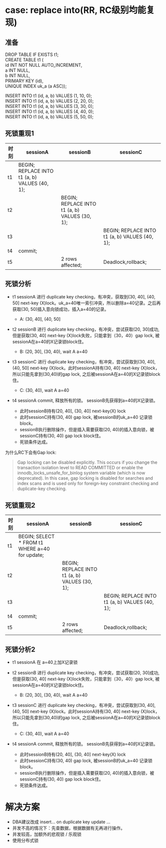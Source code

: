# case: replace into(RR, RC级别均能复现)
## 准备
DROP TABLE IF EXISTS t1;  
CREATE TABLE t1 (  
  id INT NOT NULL AUTO_INCREMENT,  
  a INT NULL,  
  b INT NULL,  
  PRIMARY KEY (id),  
  UNIQUE INDEX uk_a (a ASC));  

INSERT INTO t1 (id, a, b) VALUES (1, 10, 0);   
INSERT INTO t1 (id, a, b) VALUES (2, 20, 0);   
INSERT INTO t1 (id, a, b) VALUES (3, 30, 0);   
INSERT INTO t1 (id, a, b) VALUES (4, 40, 0);    
INSERT INTO t1 (id, a, b) VALUES (5, 50, 0);  


## 死锁重现1

| 时刻 | sessionA | sessionB | sessionC | 
| ---- | ----- | ----- | ----- |
|  t1| BEGIN; REPLACE INTO t1 (a, b) VALUES (40, 1); |  |  | 
|  t2|  | BEGIN; REPLACE INTO t1 (a, b) VALUES (30, 1); |  | 
|  t3|  |  | BEGIN; REPLACE INTO t1 (a, b) VALUES (40, 1); | 
|  t4| commit; |  |  | 
|  t5|  | 2 rows affected; | Deadlock,rollback; | 


## 死锁分析

* t1 sessionA 进行 duplicate key checking，有冲突，获取到(30, 40], (40, 50] next-key (X)lock。uk_a=40唯一索引冲突，所以删除a=40记录。之后再获取(30, 50)插入意向锁成功，插入a=40的记录。
  * A: (30, 40], (40, 50]
  
* t2 sessionB 进行 duplicate key checking，有冲突，尝试获取(20, 30]成功, 但是获取(30, 40] next-key (X)lock失败，只能拿到（30，40）gap lock, 被sessionA在a=40的X记录锁block住。
  * B: (20, 30], (30, 40), wait A a=40

* t3 sessionC 进行 duplicate key checking，有冲突，尝试获取到(30, 40], (40, 50] next-key (X)lock。此时sessionA持有(30, 40] next-key (X)lock，所以只能先拿到(30,40)的gap lock, 之后被sessionA在a=40的X记录锁block住。
  * C: (30, 40), wait A a=40
  
* t4 sessionA commit, 释放所有的锁。 sessionB先获得到a=40的X记录锁。
  * 此时sessionB持有(20, 40], (30, 40] next-key(X) lock
  * 此时sessionC持有(30, 40) gap lock, 被sessionB的uk_a=40 记录锁block。
  * sessionB执行删除操作，但是插入需要获取(20, 40)的插入意向锁，被sessionC持有(30, 40) gap lock block住。
  * 死锁条件达成。


为什么RC下会有Gap lock:
> Gap locking can be disabled explicitly. This occurs if you change the transaction isolation level to READ COMMITTED or enable the innodb_locks_unsafe_for_binlog system variable (which is now deprecated). In this case, gap locking is disabled for searches and index scans and is used only for foreign-key constraint checking and duplicate-key checking.


## 死锁重现2

| 时刻 | sessionA | sessionB | sessionC | 
| ---- | ----- | ----- | ----- |
|  t1| BEGIN; SELECT * FROM t1 WHERE a=40 for update; |  |  | 
|  t2|  | BEGIN; REPLACE INTO t1 (a, b) VALUES (30, 1); |  | 
|  t3|  |  | BEGIN; REPLACE INTO t1 (a, b) VALUES (40, 1); | 
|  t4| commit; |  |  | 
|  t5|  | 2 rows affected; | Deadlock,rollback; | 


## 死锁分析2

* t1 sessionA 在 a=40上加X记录锁
  
* t2 sessionB 进行 duplicate key checking，有冲突，尝试获取(20, 30]成功, 但是获取(30, 40] next-key (X)lock失败，只能拿到（30，40）gap lock, 被sessionA在a=40的X记录锁block住。
  * B: (20, 30], (30, 40), wait A a=40

* t3 sessionC 进行 duplicate key checking，有冲突，尝试获取到(30, 40], (40, 50] next-key (X)lock。此时sessionA持有(30, 40] next-key (X)lock，所以只能先拿到(30,40)的gap lock, 之后被sessionA在a=40的X记录锁block住。
  * C: (30, 40), wait A a=40
  
* t4 sessionA commit, 释放所有的锁。 sessionB先获得到a=40的X记录锁。
  * 此时sessionB持有(20, 40], (30, 40] next-key(X) lock
  * 此时sessionC持有(30, 40) gap lock, 被sessionB的uk_a=40 记录锁block。
  * sessionB执行删除操作，但是插入需要获取(20, 40)的插入意向锁，被sessionC持有(30, 40) gap lock block住。
  * 死锁条件达成。


# 解决方案
* DBA建议改成 insert... on duplicate key update ...
* 并发不高的情况下：先查数据，根据数据有无再进行操作。
* 并发较高，加额外的悲观锁 / 乐观锁
* 使用分布式锁